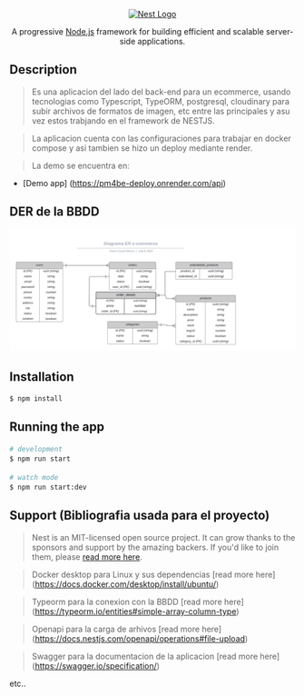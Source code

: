 <p align="center">
  <a href="http://nestjs.com/" target="blank"><img src="https://nestjs.com/img/logo-small.svg" width="200" alt="Nest Logo" /></a>
</p>

[circleci-image]: https://img.shields.io/circleci/build/github/nestjs/nest/master?token=abc123def456
[circleci-url]: https://circleci.com/gh/nestjs/nest

  <p align="center">A progressive <a href="http://nodejs.org" target="_blank">Node.js</a> framework for building efficient and scalable server-side applications.</p>
    <p align="center">


## Description

> Es una aplicacion del lado del back-end para un ecommerce, usando tecnologias como Typescript, TypeORM, postgresql, cloudinary para subir        archivos de formatos de imagen, etc entre las principales y asu vez estos trabjando en el framework de NESTJS.

> La aplicacion cuenta con las configuraciones para trabajar en docker compose y asi tambien se hizo un deploy mediante render.

> La demo se encuentra en:
  - [Demo app] (https://pm4be-deploy.onrender.com/api)

## DER de la BBDD

  <img src="./assets/images/DER_ecommerce.png" alt="der"/>

## Installation

```bash
$ npm install
```

## Running the app

```bash
# development
$ npm run start

# watch mode
$ npm run start:dev
```

## Support (Bibliografia usada para el proyecto)

> Nest is an MIT-licensed open source project. It can grow thanks to the sponsors and support by the amazing backers. If you'd like to join them, please [read more here](https://docs.nestjs.com/support).

> Docker desktop para Linux y sus dependencias [read more here] (https://docs.docker.com/desktop/install/ubuntu/)

> Typeorm para la conexion con la BBDD [read more here] (https://typeorm.io/entities#simple-array-column-type)

> Openapi para la carga de arhivos [read more here] (https://docs.nestjs.com/openapi/operations#file-upload)

> Swagger para la documentacion de la aplicacion [read more here] (https://swagger.io/specification/)

etc..
